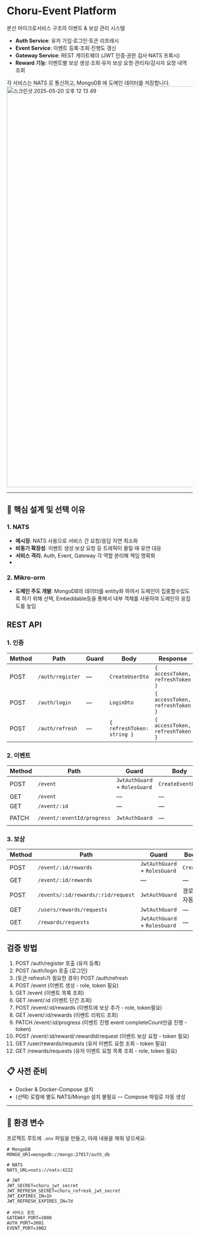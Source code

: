 # Choru-Event Platform

분산 마이크로서비스 구조의 이벤트 & 보상 관리 시스템

- **Auth Service**: 유저 가입·로그인·토큰 리프레시
- **Event Service**: 이벤트 등록·조회·진행도 갱신
- **Gateway Service**: REST 게이트웨이 (JWT 인증·권한 검사·NATS 프록시)
- **Reward 기능**: 이벤트별 보상 생성·조회·유저 보상 요청·관리자/감사자 요청 내역 조회

각 서비스는 NATS 로 통신하고, MongoDB 에 도메인 데이터를 저장합니다.
<img width="1084" alt="스크린샷 2025-05-20 오후 12 13 49" src="https://github.com/user-attachments/assets/c84a8115-f6e2-4e41-a1dc-c5c92be267f5" />

---

## 🎯 핵심 설계 및 선택 이유

### 1. NATS

- **메시징**: NATS 사용으로 서비스 간 요청/응답 지연 최소화
- **비동기 확장성**: 이벤트 생성·보상 요청 등 트래픽이 몰릴 때 유연 대응
- **서비스 격리**: Auth, Event, Gateway 각 역할 분리해 책임 명확화
-

### 2. Mikro-orm

- **도메인 주도 개발**: MongoDB의 데이터를 entity화 하여서 도메인이 집중할수있도록 하기 위해 선택, Embeddable등을 통해서 내부 객체를 사용하여 도메인의 응집도를 높임

## REST API

### 1. 인증

| Method | Path             | Guard | Body                       | Response                        |
|--------|------------------|-------|----------------------------|---------------------------------|
| POST   | `/auth/register` | —     | `CreateUserDto`            | `{ accessToken, refreshToken }` |
| POST   | `/auth/login`    | —     | `LoginDto`                 | `{ accessToken, refreshToken }` |
| POST   | `/auth/refresh`  | —     | `{ refreshToken: string }` | `{ accessToken, refreshToken }` |

### 2. 이벤트

| Method | Path                       | Guard                         | Body             | Response           |
|--------|----------------------------|-------------------------------|------------------|--------------------|
| POST   | `/event`                   | `JwtAuthGuard` + `RolesGuard` | `CreateEventDto` | `EventDto`         |
| GET    | `/event`                   | —                             | —                | `EventDto[]`       |
| GET    | `/event/:id`               | —                             | —                | `EventDto`         |
| PATCH  | `/event/:eventId/progress` | `JwtAuthGuard`                | —                | `{ status: 'ok' }` |

### 3. 보상

| Method | Path                               | Guard                         | Body / Params                     | Response             |
|--------|------------------------------------|-------------------------------|-----------------------------------|----------------------|
| POST   | `/event/:id/rewards`               | `JwtAuthGuard` + `RolesGuard` | `CreateRewardDto`                 | `RewardDto[]`        |
| GET    | `/event/:id/rewards`               | —                             | —                                 | `RewardDto[]`        |
| POST   | `/events/:id/rewards/:rid/request` | `JwtAuthGuard`                | 경로: `id`, `rid`, + 자동 추출 `userId` | `RewardRequestDto`   |
| GET    | `/users/rewards/requests`          | `JwtAuthGuard`                | —                                 | `RewardRequestDto[]` |
| GET    | `/rewards/requests`                | `JwtAuthGuard` + `RolesGuard` | —                                 | `RewardRequestDto[]` |

## 검증 방법

1. POST /auth/register 호출 (유저 등록)
2. POST /auth/login 호출 (로그인)
3. (토큰 refresh가 필요한 경우) POST /auth/refresh
4. POST /event (이벤트 생성 - role, token 필요)
5. GET /event (이벤트 목록 조회)
6. GET /event/:id (이벤트 단건 조회)
7. POST /event/:id/rewards (이벤트에 보상 추가 - role, token필요)
8. GET /event/:id/rewards (이벤트 리워드 조회)
9. PATCH /event/:id/progress (이벤트 진행 event completeCount만큼 진행 - token)
10. POST /event/:id/reward/:rewardId/request (이벤트 보상 요청 - token 필요)
11. GET /user/rewards/requests (유저 이벤트 요청 조회 - token 필요)
12. GET /rewards/requests (유저 이벤트 요청 목록 조회 - role, token 필요)

## 📋 사전 준비

- Docker & Docker-Compose 설치
- (선택) 로컬에 별도 NATS/Mongo 설치 불필요 — Compose 파일로 자동 생성

---

## 🔧 환경 변수

프로젝트 루트에 `.env` 파일을 만들고, 아래 내용을 채워 넣으세요:

```dotenv
# MongoDB
MONGO_URI=mongodb://mongo:27017/auth_db

# NATS
NATS_URL=nats://nats:4222

# JWT
JWT_SECRET=choru_jwt_secret
JWT_REFRESH_SECRET=choru_refresh_jwt_secret
JWT_EXPIRES_IN=1h
JWT_REFRESH_EXPIRES_IN=7d

# 서비스 포트
GATEWAY_PORT=3000
AUTH_PORT=3001
EVENT_PORT=3002
